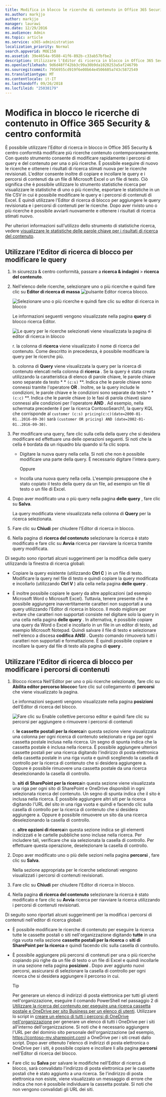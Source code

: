```yaml
---
title: Modifica in blocco le ricerche di contenuto in Office 365 Security &amp; centro conformità
ms.author: markjjo
author: markjjo
manager: laurawi
ms.date: 12/29/2016
ms.audience: Admin
ms.topic: article
ms.service: o365-administration
localization_priority: Normal
search.appverid: MOE150
ms.assetid: 39e4654a-9588-41f6-892b-c33ab57bfbe2
description: Utilizzare l'Editor di ricerca in blocco in Office 365 Security &amp; centro conformità modificare rapidamente i percorsi di query e del contenuto per una o più ricerche di contenuto.
ms.openlocfilehash: 9d6d48ff42bb3c99a30b9da1020253a5af24679b
ms.sourcegitcommit: 7956955cd919f6e00b64e4506605a743c5872549
ms.translationtype: MT
ms.contentlocale: it-IT
ms.lasthandoff: 09/26/2018
ms.locfileid: "25038179"
---
```

# <a name="bulk-edit-content-searches-in-the-office-365-security-amp-compliance-center"></a>Modifica in blocco le ricerche di contenuto in Office 365 Security &amp; centro conformità

È possibile utilizzare l'Editor di ricerca in blocco in Office 365 Security &amp; centro conformità modificare più ricerche contenuto contemporaneamente. Con questo strumento consente di modificare rapidamente i percorsi di query e del contenuto per una o più ricerche. È possibile eseguire di nuovo le ricerche e ottenere i risultati di ricerca stimati nuova per le ricerche revisionati. L'editor consente inoltre di copiare e incollare le query e i percorsi di contenuti da un file di Microsoft Excel o un file di testo. Ciò significa che è possibile utilizzare lo strumento statistiche ricerca per visualizzare le statistiche di uno o più ricerche, esportare le statistiche in un file CSV in cui è possibile modificare le query e i percorsi di contenuti di Excel. È quindi utilizzare l'Editor di ricerca di blocco per aggiungere le query revisionata e i percorsi di contenuti per le ricerche. Dopo aver rivisto uno o più ricerche è possibile avviarli nuovamente e ottenere i risultati di ricerca stimati nuovo.
  
Per ulteriori informazioni sull'utilizzo dello strumento di statistiche ricerca, vedere [visualizzare le statistiche delle parole chiave per i risultati di ricerca del contenuto](view-keyword-statistics-for-content-search.md).
  
## <a name="use-the-bulk-search-editor-to-change-queries"></a>Utilizzare l'Editor di ricerca di blocco per modificare le query

1. In sicurezza &amp; centro conformità, passare a **ricerca &amp; indagini** \> **ricerca del contenuto**.
    
2. Nell'elenco delle ricerche, selezionare uno o più ricerche e quindi fare clic su **Editor di ricerca di massa** ![pulsante Editor ricerca blocco](media/1ddb3d18-2f00-4a7b-98a6-817ca5ec7014.png).
    
    ![Selezionare uno o più ricerche e quindi fare clic su editor di ricerca in blocco](media/600c9716-89a2-4451-b111-fa7cfaad2006.png)
  
    Le informazioni seguenti vengono visualizzate nella pagina **query** di blocco ricerca Editor. 
    
    ![Le query per le ricerche selezionati viene visualizzata la pagina di editor di ricerca in blocco](media/189659af-cc78-4479-b0bc-a93decad2f6c.png)
  
    r. la colonna di **ricerca** viene visualizzato il nome di ricerca del contenuto. Come descritto in precedenza, è possibile modificare la query per le ricerche più. 
    
    b. colonna di **Query** viene visualizzata la query per la ricerca di contenuto elencati nella colonna di **ricerca** . Se la query è stata creata utilizzando la caratteristica di elenco di parole chiave, le parole chiave sono separate da testo * * `(c:s)` **. Indica che le parole chiave sono connessi tramite l'operatore **OR** . Inoltre, se la query include le condizioni, le parole chiave e le condizioni sono separate da testo * * `(c:c)` **. Indica che le parole chiave (o le fasi di parola chiave) siano connessi alle condizioni per l'operatore **AND** . Ad esempio, nella schermata precedente il per la ricerca ContosoSearch1, la query KQL che corrisponde al `customer (c:s) pricing(c:c)(date=2000-01-01..2016-09-30)` sarà `(customer OR pricing) AND (date=2002-01-01..2016-09-30)`.
    
3. Per modificare una query, fare clic sulla cella della query che si desidera modificare ed effettuare una delle operazioni seguenti. Si noti che la cella è bordata da un riquadro blu quando si fa clic sopra.
    
   - Digitare la nuova query nella cella. Si noti che non è possibile modificare una parte della query. È necessario digitare l'intera query.
    
      Oppure
    
    - Incolla una nuova query nella cella. L'esempio presuppone che è stato copiato il testo della query da un file, ad esempio un file di testo o un file di Excel.
    
4. Dopo aver modificato una o più query nella pagina **delle query** , fare clic su **Salva**.
    
    La query modificata viene visualizzata nella colonna di **Query** per la ricerca selezionata. 
    
5. Fare clic su **Chiudi** per chiudere l'Editor di ricerca in blocco. 
    
6. Nella pagina di **ricerca del contenuto** selezionare la ricerca è stato modificato e fare clic su **Avvia** ricerca per riavviare la ricerca tramite query modificata. 
    
Di seguito sono riportati alcuni suggerimenti per la modifica delle query utilizzando la finestra di ricerca globali:
  
- Copiare la query esistente (utilizzando **Ctrl C** ) in un file di testo. Modificare la query nel file di testo e quindi copiare la query modificata e incollarlo (utilizzando **Ctrl V** ) alla cella nella pagina **delle query** . 
    
- È inoltre possibile copiare le query da altre applicazioni (ad esempio Microsoft Word o Microsoft Excel). Tuttavia, tenere presente che è possibile aggiungere inavvertitamente caratteri non supportati a una query utilizzando l'Editor di ricerca in blocco. Il modo migliore per evitare che caratteri non supportati consiste nel digitare solo la query in una cella nella pagina **delle query** . In alternativa, è possibile copiare una query da Word o Excel e incollarlo in un file in un editor di testo, ad esempio Microsoft Notepad. Quindi salvare il file di testo e selezionare nell'elenco a discesa **codifica** **ANSI** . Questo comando rimuoverà tutti i caratteri non supportati e formattazione. È quindi possibile copiare e incollare la query dal file di testo alla pagina di **query** . 
    
  
## <a name="use-the-bulk-search-editor-to-change-content-locations"></a>Utilizzare l'Editor di ricerca di blocco per modificare i percorsi di contenuti

1. Blocco ricerca Nell'Editor per uno o più ricerche selezionate, fare clic su **Abilita editor percorso blocco**e fare clic sul collegamento di **percorsi** che viene visualizzato la pagina. 
    
    Le informazioni seguenti vengono visualizzate nella pagina **posizioni** dell'Editor di ricerca del blocco. 
    
    ![Fare clic su Enable collettive percorso editor e quindi fare clic su percorsi per aggiungere o rimuovere i percorsi di contenuti](media/a5a468ce-bd63-4c53-bc37-ff64cf769e59.png)
  
    r. **le cassette postali per la ricerca**in questa sezione viene visualizzata una colonna per ogni ricerca di contenuto selezionato e riga per ogni cassetta postale inclusa nella ricerca. Un segno di spunta indica che la cassetta postale è inclusa nella ricerca. È possibile aggiungere ulteriori cassette postali per una ricerca digitando l'indirizzo di posta elettronica della cassetta postale in una riga vuota e quindi scegliendo la casella di controllo per la ricerca di contenuto che si desidera aggiungere a. Oppure è possibile rimuovere una cassetta postale da una ricerca deselezionando la casella di controllo.
    
    b. **siti di SharePoint per la ricerca**in questa sezione viene visualizzata una riga per ogni sito di SharePoint e OneDrive disponibili in ogni selezionata ricerca del contenuto. Un segno di spunta indica che il sito è inclusa nella ricerca. È possibile aggiungere altri siti per la ricerca digitando l'URL del sito in una riga vuota e quindi e facendo clic sulla casella di controllo per la ricerca di contenuto che si desidera aggiungere a. Oppure è possibile rimuovere un sito da una ricerca deselezionando la casella di controllo.
    
    c. **altre opzioni di ricerca**in questa sezione indica se gli elementi indicizzati e le cartelle pubbliche sono incluse nella ricerca. Per includere tali, verificare che sia selezionata la casella di controllo. Per effettuare questa operazione, deselezionare la casella di controllo.
    
2. Dopo aver modificato uno o più delle sezioni nella pagina **percorsi** , fare clic su **Salva**.
    
    Nella sezione appropriata per le ricerche selezionati vengono visualizzati i percorsi di contenuti revisionati.
    
3. Fare clic su **Chiudi** per chiudere l'Editor di ricerca in blocco. 
    
4. Nella pagina **di ricerca del contenuto** selezionare la ricerca è stato modificato e fare clic su **Avvia** ricerca per riavviare la ricerca utilizzando i percorsi di contenuti revisionati. 
    
Di seguito sono riportati alcuni suggerimenti per la modifica i percorsi di contenuti nell'editor di ricerca globali:
  
- È possibile modificare le ricerche di contenuto per eseguire la ricerca tutte le cassette postali o siti nell'organizzazione digitando **tutte** in una riga vuota nella sezione **cassette postali per la ricerca** o **siti di SharePoint per la ricerca** e quindi facendo clic sulla casella di controllo. 
    
- È possibile aggiungere più percorsi di contenuti per una o più ricerche copiando più righe da un file di testo o un file di Excel e quindi incollarle in una sezione nella pagina **posizioni** . Dopo aver aggiunto nuovi percorsi, assicurarsi di selezionare la casella di controllo per ogni ricerca che si desidera aggiungere il percorso in cui. 
    
    > [!TIP]
    > Per generare un elenco di indirizzi di posta elettronica per tutti gli utenti nell'organizzazione, eseguire il comando PowerShell nel passaggio 2 di [Utilizzare la ricerca del contenuto per eseguire una ricerca cassetta postale e OneDrive per sito Business per un elenco di utenti](search-the-mailbox-and-onedrive-for-business-for-a-list-of-users.md#step2). Utilizzare lo script in [creare un elenco di tutti i percorsi di OneDrive nell'organizzazione](https://support.office.com/article/8e200cb2-c768-49cb-88ec-53493e8ad80a) per generare un elenco di tutti i OneDrive per i siti all'interno dell'organizzazione. Si noti che è necessario aggiungere l'URL per del dominio sito personale dell'organizzazione (ad esempio, https://contoso-my.sharepoint.com) a OneDrive per i siti creati dallo script. Dopo aver ottenuto l'elenco di indirizzi di posta elettronica o OneDrive per i siti, è possibile copiare e incollare li alla pagina **percorsi** nell'Editor di ricerca del blocco. 
  
- Fare clic su **Salva** per salvare le modifiche nell'Editor di ricerca di blocco, sarà convalidato l'indirizzo di posta elettronica per le cassette postali che è stato aggiunto a una ricerca. Se l'indirizzo di posta elettronica non esiste, viene visualizzato un messaggio di errore che indica che non è possibile individuare la cassetta postale. Si noti che non vengono convalidati gli URL dei siti. 
  

